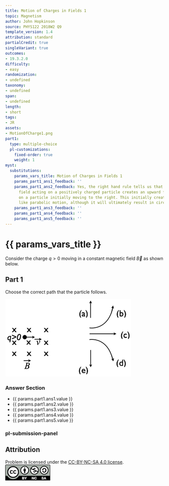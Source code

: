 ```yaml
---
title: Motion of Charges in Fields 1
topic: Magnetism
author: John Hopkinson
source: PHYS122 2018W2 Q9
template_version: 1.4
attribution: standard
partialCredit: true
singleVariant: true
outcomes:
- 19.3.2.0
difficulty:
- easy
randomization:
- undefined
taxonomy:
- undefined
span:
- undefined
length:
- short
tags:
- JR
assets:
- MotionOfCharge1.png
part1:
  type: multiple-choice
  pl-customizations:
    fixed-order: true
    weight: 1
myst:
  substitutions:
    params_vars_title: Motion of Charges in Fields 1
    params_part1_ans1_feedback: ''
    params_part1_ans2_feedback: Yes, the right hand rule tells us that the magnetic
      field acting on a positively charged particle creates an upward force acting
      on a particle initially moving to the right. This initially creates what looks
      like parabolic motion, although it will ultimately result in circular motion.
    params_part1_ans3_feedback: ''
    params_part1_ans4_feedback: ''
    params_part1_ans5_feedback: ''
---
```

# {{ params_vars_title }}
Consider the charge $q>0$ moving in a constant magnetic field $\vec{B}$ as shown below.

## Part 1

Choose the correct path that the particle follows.

<img src="MotionOfCharge1.png" width=400 alt="On the left is a diagram of a positive charge moving to the right in a magnetic field that points into the page. On the right are arrows representative of the charge's possible trajectories. The arrow for option a points straight up. The arrow for option b starts pointing to the right and bends parabolically upward. The arrow for option c points straight to the right. The arrow for option d starts pointing to the right and bends parabollically downward. The arrow for option e points straight down.">

### Answer Section

- {{ params.part1.ans1.value }}
- {{ params.part1.ans2.value }}
- {{ params.part1.ans3.value }}
- {{ params.part1.ans4.value }}
- {{ params.part1.ans5.value }}

### pl-submission-panel

## Attribution

Problem is licensed under the [CC-BY-NC-SA 4.0 license](https://creativecommons.org/licenses/by-nc-sa/4.0/).<br> ![The Creative Commons 4.0 license requiring attribution-BY, non-commercial-NC, and share-alike-SA license.](https://raw.githubusercontent.com/firasm/bits/master/by-nc-sa.png)